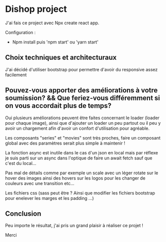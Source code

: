 # Dishop project


J'ai fais ce project avec Npx create react app.

Configuration :

- Npm install puis 'npm start' ou 'yarn start'


## Choix techniques et architecturaux

J'ai décidé d'utiliser bootstrap pour permettre d'avoir du responsive assez facilement

## Pouvez-vous apporter des améliorations à votre soumission? && Que feriez-vous différemment si on vous accordait plus de temps?

Oui plusieurs améliorations peuvent être faites concernant le loader (loader pour chaque image), ainsi que d'ajouter un loader un peu partout ou il peu y avoir un chargement afin d'avoir un confort d'utilisation pour agréable.

Les composants "series" et "movies" sont très proches, faire un composant global avec des paramètres serait plus simple à maintenir !

La fonction async est inutile dans le cas d'un json en local mais par réflexe je suis parti sur un async dans l'optique de faire un await fetch sauf que c'est du local... 

Pas mal de détails comme par exemple un scale avec un léger rotate sur le hover des images ainsi des hovers sur les logos pour les changer de couleurs avec une transition etc...

Les fichiers css (sass peut être ? Ainsi que modifier les fichiers bootstrap pour enelever les marges et les padding ...)


## Conclusion

Peu importe le résultat, j'ai pris un grand plaisir à réaliser ce projet !

Merci
